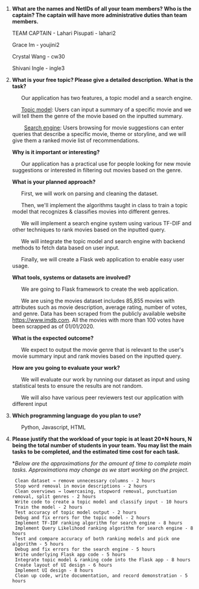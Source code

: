 1. **What are the names and NetIDs of all your team members? Who is the captain? The captain will have more administrative duties than team members.**
      
      TEAM CAPTAIN - Lahari Pisupati - lahari2
      
      Grace Im - youjini2
      
      Crystal Wang - cw30
      
      Shivani Ingle - ingle3

2. **What is your free topic? Please give a detailed description. What is the task?**
      
      &nbsp;&nbsp;&nbsp;&nbsp;&nbsp;&nbsp;Our application has two features, a topic model and a search engine. 
      
      &nbsp;&nbsp;&nbsp;&nbsp;&nbsp;&nbsp;<ins>Topic model</ins>: Users can input a summary of a specific movie and we will tell them the genre of the movie based on the inputted summary. 
      
      &nbsp;&nbsp;&nbsp;&nbsp;&nbsp;&nbsp;&nbsp;&nbsp;<ins>Search engine</ins>: Users browsing for movie suggestions can enter queries that describe a specific movie, theme or storyline, and we will give them a ranked movie list of recommendations. 

    **Why is it important or interesting?**
      
      &nbsp;&nbsp;&nbsp;&nbsp;&nbsp;&nbsp;Our application has a practical use for people looking for new movie suggestions or interested in filtering out movies based on the genre. 	

    **What is your planned approach?**
      
      &nbsp;&nbsp;&nbsp;&nbsp;&nbsp;&nbsp;First, we will work on parsing and cleaning the dataset. 
      
      &nbsp;&nbsp;&nbsp;&nbsp;&nbsp;&nbsp;Then, we'll implement the algorithms taught in class to train a topic model that recognizes & classifies movies into different genres. 
      
      &nbsp;&nbsp;&nbsp;&nbsp;&nbsp;&nbsp;We will implement a search engine system using various TF-DIF and other techniques to rank movies based on the inputted query.
      
      &nbsp;&nbsp;&nbsp;&nbsp;&nbsp;&nbsp;We will integrate the topic model and search engine with backend methods to fetch data based on user input.
      
      &nbsp;&nbsp;&nbsp;&nbsp;&nbsp;&nbsp;Finally, we will create a Flask web application to enable easy user usage. 

    **What tools, systems or datasets are involved?**
      
      &nbsp;&nbsp;&nbsp;&nbsp;&nbsp;&nbsp;We are going to Flask framework to create the web application. 
      
      &nbsp;&nbsp;&nbsp;&nbsp;&nbsp;&nbsp;We are using the movies dataset includes 85,855 movies with attributes such as movie description, average rating, number of votes, and genre. Data has been scraped from the publicly available website https://www.imdb.com. All the movies with more than 100 votes have been scrapped as of 01/01/2020.

    **What is the expected outcome?**
      
      &nbsp;&nbsp;&nbsp;&nbsp;&nbsp;&nbsp;We expect to output the movie genre that is relevant to the user's movie summary input and rank movies based on the inputted query.  

    **How are you going to evaluate your work?**
      
      &nbsp;&nbsp;&nbsp;&nbsp;&nbsp;&nbsp;We will evaluate our work by running our dataset as input and using statistical tests to ensure the results are not random. 
      
      &nbsp;&nbsp;&nbsp;&nbsp;&nbsp;&nbsp;We will also have various peer reviewers test our application with different input

 3. **Which programming language do you plan to use?**
      
      &nbsp;&nbsp;&nbsp;&nbsp;&nbsp;&nbsp;Python, Javascript, HTML

4. **Please justify that the workload of your topic is at least 20*N hours, N being the total number of students in your team. You may list the main tasks to be completed, and the estimated time cost for each task.**
      
      *_Below are the approximations for the amount of time to complete main tasks. Approximations may change as we start working on the project._  
        
        Clean dataset → remove unnecessary columns - 2 hours
        Stop word removal in movie descriptions - 2 hours
        Clean overviews → lowercasing, stopword removal, punctuation removal, split genres - 2 hours
        Write code to create a topic model and classify input - 10 hours
        Train the model - 2 hours
        Test accuracy of topic model output - 2 hours
        Debug and fix errors for the topic model - 2 hours
        Implement TF-IDF ranking algorithm for search engine - 8 hours
        Implement Query Likelihood ranking algorithm for search engine - 8 hours
        Test and compare accuracy of both ranking models and pick one algorithm - 5 hours
        Debug and fix errors for the search engine - 5 hours
        Write underlying Flask app code - 5 hours
        Integrate topic model & ranking code into the Flask app - 8 hours
        Create layout of UI design - 6 hours
        Implement UI design - 8 hours
        Clean up code, write documentation, and record demonstration - 5 hours


